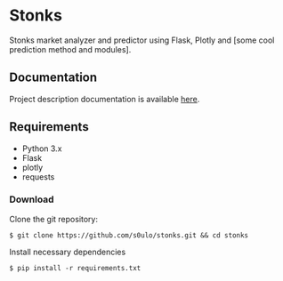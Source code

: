 # Stonks
Stonks market analyzer and predictor using Flask, Plotly and [some cool prediction method and modules].

## Documentation
Project description documentation is available [here](https://docs.google.com/document/d/1hyo6X5697rYHlifO1heI5EU1dFaANa5ReJGqzG-3EAg/).

## Requirements
- Python 3.x
- Flask
- plotly 
- requests

### Download
Clone the git repository:
```console
$ git clone https://github.com/s0ulo/stonks.git && cd stonks
```

Install necessary dependencies
```console
$ pip install -r requirements.txt
```
